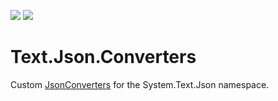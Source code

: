 ![](https://img.shields.io/github/license/Woody230/CSharpExtensions)
[![](https://img.shields.io/nuget/v/Woody230.Text.Json.Converters)](https://www.nuget.org/packages/Woody230.Text.Json.Converters)

# Text.Json.Converters

Custom [JsonConverters](https://learn.microsoft.com/en-us/dotnet/api/system.text.json.serialization.jsonconverter) for the System.Text.Json namespace.